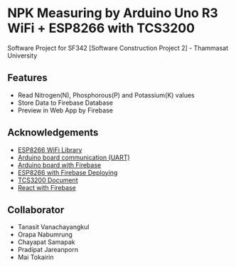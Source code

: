 # NPK Measuring by Arduino Uno R3 WiFi + ESP8266 with TCS3200 
Software Project for SF342 [Software Construction Project 2] - Thammasat University

## Features
- Read Nitrogen(N), Phosphorous(P) and Potassium(K) values
- Store Data to Firebase Database
- Preview in Web App by Firebase

## Acknowledgements
- [ESP8266 WiFi Library](https://github.com/esp8266/Arduino)
- [Arduino board communication (UART)](https://docs.arduino.cc/learn/communication/uart/)
- [Arduino board with Firebase](https://github.com/mobizt/Firebase-ESP-Client)
- [ESP8266 with Firebase Deploying](https://randomnerdtutorials.com/esp8266-nodemcu-firebase-realtime-database/)
- [TCS3200 Document](https://www.mouser.com/catalog/specsheets/tcs3200-e11.pdf)
- [React with Firebase](https://www.tutor4dev.com/article/2019-02-25-cloud-firestore-reactjs-crud-application)
 
## Collaborator
- Tanasit Vanachayangkul
- Orapa Nabumrung
- Chayapat Samapak
- Pradipat Jareanporn
- Mai Tokairin
